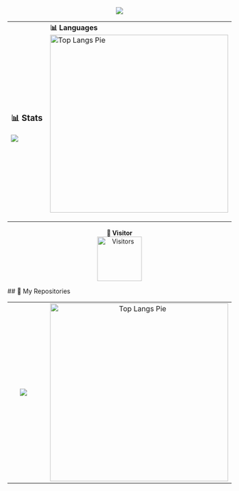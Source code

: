 <p align="center">
  <img src="https://img.shields.io/badge/Made%20With-html-blue?logo=html5&style=for-the-badge">
</p>

<table>
  <tr>
    <td width="50%">
      <h3>📊 Stats</h3>
      <img src="https://github-readme-stats.vercel.app/api?username=phatnguyen3003&show_icons=true&theme=radical">
    </td>
    <td width="50%">
      <b>📊 Languages</b><br>
        <img src="https://github-readme-stats.vercel.app/api/top-langs/?username=phatnguyen3003&layout=pie" alt="Top Langs Pie" width="400">
    </p>
    </td>
  </tr>
</table>
<p align="center" width="100">
  <b>👀 Visitor</b><br>
  <img src="https://visitor-badge.laobi.icu/badge?page_id=phatnguyen3003.phatnguyen3003" alt="Visitors" width="100">
</p>
## 📂 My Repositories

<table>
  <tr>
    <td width="48%" align="center">
      <img src="https://github-readme-stats.vercel.app/api/pin/?username=phatnguyen3003&repo=sgu25_ltdt&theme=dracula">
    </td>
    <td width="4%"></td>
    <td width="48%" align="center">
        <img src="https://github-readme-stats.vercel.app/api/pin/?username=phatnguyen3003&repo=sgu25_ltdt&theme=dracula" alt="Top Langs Pie" width="400">
    </td>
  </tr>




